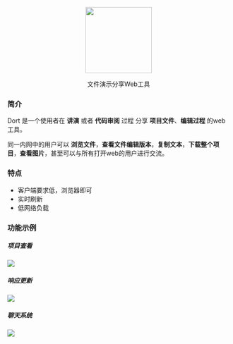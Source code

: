 <p align='center'>
  <p align='center'><img width='150' src='https://raw.githubusercontent.com/coding-show/dort/master/client/static/images/favicon.png' /></p>
  <p align='center'>
    文件演示分享Web工具
  </p>
</p>

### 简介
Dort 是一个使用者在 **讲演** 或者 **代码审阅** 过程 分享 **项目文件**、**编辑过程** 的web工具。

同一内网中的用户可以 **浏览文件**，**查看文件编辑版本**，**复制文本**，**下载整个项目**，**查看图片**，甚至可以与所有打开web的用户进行交流。

### 特点
- 客户端要求低，浏览器即可
- 实时刷新
- 低网络负载

### 功能示例
##### 项目查看
![](https://github.com/coding-show/dort/blob/master/media/screenshot1.png?raw=true)

##### 响应更新
![](https://github.com/coding-show/dort/blob/master/media/screenshot2.png?raw=true)

##### 聊天系统
![](https://github.com/coding-show/dort/blob/master/media/screenshot3.png?raw=true)

